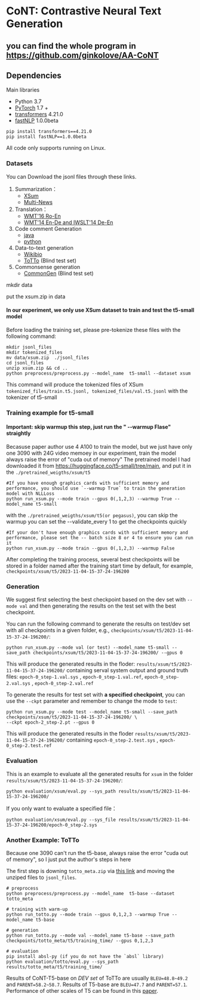 #  CoNT: Contrastive Neural Text Generation

## you can find the whole program in https://github.com/ginkolove/AA-CoNT
## Dependencies
Main libraries
- Python 3.7
- [PyTorch](https://github.com/pytorch/pytorch) 1.7 +
- [transformers](https://github.com/huggingface/transformers) 4.21.0
- [fastNLP](https://github.com/fastnlp/fastNLP) 1.0.0beta
```
pip install transformers==4.21.0
pip install fastNLP==1.0.0beta
```

	
All code only supports running on Linux.


### Datasets
You can Download the jsonl files through these links.
1. Summarization：
    - [XSum](https://drive.google.com/file/d/1t--UZo4Pnv4HjGhAfun5vDz3JCoqIggq/view?usp=sharing)
    - [Multi-News](https://drive.google.com/file/d/16VdfzvLmmOrYsayujA-Hu4d3i_ejHTln/view?usp=sharing)
2. Translation：
    - [WMT'16 Ro-En](https://drive.google.com/file/d/1rGoylmZvIhNvsoPZda7OZP_0nYUfUpoq/view?usp=sharing)
    - [WMT'14 En-De and IWSLT'14 De-En](https://github.com/ChenxinAn-fdu/CoNT)
3. Code comment Generation
    - [java](https://drive.google.com/file/d/1PBdxKvMTvfCzseactMRffTUwuTI7oAGz/view?usp=sharing)
    - [python](https://drive.google.com/file/d/189xlRW3r3UuMTko73zURfJ3I_LXQ026D/view?usp=sharing)
4. Data-to-text generation  
    - [Wikibio](https://drive.google.com/file/d/1i0BZykxifH2hEdCyB_nZFvs2PT4UdUFJ/view?usp=sharing)
    - [ToTTo](https://drive.google.com/file/d/1nOlhGKpTWPCmAwmEI_gdALkAXlMn2Tbk/view?usp=sharing) (Blind test set)
5. Commonsense generation  
    - [CommonGen](https://drive.google.com/file/d/1UvCBenGMzdQyR25ka_1vmaPwGVFQzqvS/view?usp=sharing) (Blind test set)

mkdir data

put the xsum.zip in data


#### In our experiment, we only use XSum dataset to train and test the t5-small model
Before loading the training set, please pre-tokenize these files  with the following command:
```
mkdir jsonl_files
mkdir tokenized_files
mv data/xsum.zip  ./jsonl_files
cd jsonl_files
unzip xsum.zip && cd ..
python preprocess/preprocess.py --model_name  t5-small --dataset xsum
``` 
This command will produce the tokenized files of XSum `tokenized_files/train.t5.jsonl, tokenized_files/val.t5.jsonl` with the tokenizer of t5-small  

### Training  example for t5-small
#### Important: skip warmup this step, just run the " --warmup Flase" straightly 
Becasuse paper author use 4 A100 to train the model, but we just have only one 3090 with 24G video memoey in our experiment, train the model always raise the error of "cuda out of memory" 
The pretrained model I had downloaded it from https://huggingface.co/t5-small/tree/main, and put it in the `./pretrained_weigths/xsum/t5`
```
#If you have enough graphics cards with sufficient memory and performance, you should use `--warmup True` to train the generation model with NLLLoss 
python run_xsum.py --mode train --gpus 0(,1,2,3) --warmup True --model_name t5-small 
```
with the `./pretrained_weigths/xsum/t5(or pegasus)`, you can skip the warmup
you can set the --validate_every 1 to get the checkpoints quickly
```
#If your don't have enough graphics cards with sufficient memory and performance, please set the -- batch size 8 or 4 to ensure you can run it
python run_xsum.py --mode train --gpus 0(,1,2,3) --warmup False
```

After completing the training process,  several best checkpoints will be stored in a folder named after the training start time by default, for example, `checkpoints/xsum/t5/2023-11-04-15-37-24-196200`

### Generation
We suggest first selecting the best checkpoint based on the dev set with `--mode val` and then generating the results on the test set with the best checkpoint. 

You can run the following command to generate the results on test/dev set with all checkpoints in a given folder, e.g., `checkpoints/xsum/t5/2023-11-04-15-37-24-196200/`:
```
python run_xsum.py --mode val (or test) --model_name t5-small --save_path checkpoints/xsum/t5/2023-11-04-15-37-24-196200/ --gpus 0
```
This will produce the generated results in the floder: `results/xsum/t5/2023-11-04-15-37-24-196200/` containing serval system output and ground truth files: `epoch-0_step-1.val.sys` , `epoch-0_step-1.val.ref`, `epoch-0_step-2.val.sys` , `epoch-0_step-2.val.ref`


To generate the results for test set with  **a specified checkpoint**, you can use the `--ckpt`  parameter and remember to change the mode to `test`:
```
python run_xsum.py --mode test --model_name t5-small --save_path checkpoints/xsum/t5/2023-11-04-15-37-24-196200/ \
--ckpt epoch-2_step-2.pt --gpus 0
```
This will produce the generated results in the floder `results/xsum/t5/2023-11-04-15-37-24-196200/`  containing `epoch-0_step-2.test.sys` , `epoch-0_step-2.test.ref`

### Evaluation
This is an example to evaluate all the generated results for `xsum` in the folder `results/xsum/t5/2023-11-04-15-37-24-196200/`:
```
python evaluation/xsum/eval.py --sys_path results/xsum/t5/2023-11-04-15-37-24-196200/
```
If you only want to evaluate a specified file：
```
python evaluation/xsum/eval.py --sys_file results/xsum/t5/2023-11-04-15-37-24-196200/epoch-0_step-2.sys
```

### Another Example: ToTTo
Because one 3090 can't run the t5-base, always raise the error "cuda out of memory", so I just put the author's steps in here

The first step is downing `totto_meta.zip` via [this link](https://drive.google.com/file/d/1nOlhGKpTWPCmAwmEI_gdALkAXlMn2Tbk/view?usp=sharing) and moving the unziped files to `jsonl_files`. 
```
# preprocess
python preprocess/preprocess.py --model_name  t5-base --dataset totto_meta

# training with warm-up
python run_totto.py --mode train --gpus 0,1,2,3 --warmup True --model_name t5-base  

# generation
python run_totto.py --mode val --model_name t5-base --save_path checkpoints/totto_meta/t5/training_time/ --gpus 0,1,2,3

# evaluation
pip install absl-py (if you do not have the `absl` library)
python evaluation/totto/eval.py --sys_path results/totto_meta/t5/training_time/
```
Results of CoNT-T5-base on *DEV set* of ToTTo are usually `BLEU=48.8~49.2` and `PARENT=58.2~58.7`.  Results of T5-base are `BLEU=47.7` and `PARENT=57.1`. Performance of other scales of T5 can be found in this [paper](https://arxiv.org/pdf/2005.10433.pdf).   
